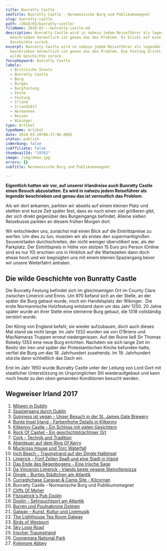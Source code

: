 ```yaml
---
title: Bunratty Castle
seoTitle: Bunratty Castle - Normannische Burg und Publikumsmagnet
slug: bunratty-castle
path: /2018/03/bunratty-castle/
fileName: 2018-03---bunratty-castle.md
description: Bunratty Castle wird in nahezu jedem Reiseführer als legendär
  beschrieben Vermutlich ist genau das das Problem. Es blickt auf eine wilde
  Geschichte zurück.
excerpt: Bunratty Castle wird in nahezu jedem Reiseführer als legendär
  beschrieben Vermutlich ist genau das das Problem. Die Festung blickt auf eine
  wilde Geschichte zurück.
focusKeyword: Bunratty Castle
labels:
  - Brititsche Inseln
  - Bunratty Castle
  - Burg
  - Burgen
  - Burgfestung
  - Feste
  - Festung
  - Irland
  - Irland2017
  - Normannen
  - Reisen
  - Wikinger
type: Artikel
typeName: Artikel
date: 2018-03-28T06:37:06.000Z
status: publish
isWerbung: false
isAffiliate: false
thumbnailId: "19762"
image: /img/demo.jpg
errors: {}
subTitle: Normannische Burg und Publikumsmagnet
  
---
```


**Eigentlich hatten wir vor, auf unserer Irlandreise auch Bunratty Castle einen
Besuch abzustatten. Es wird in nahezu jedem Reiseführer als legendär beschrieben
und genau das ist vermutlich das Problem.**

Als wir dort ankamen, parkten wir abseits auf einem kleinen Platz und stellten
erst kurze Zeit später fest, dass es noch einen viel größeren gibt, der sich
direkt gegenüber des Burgeingangs befindet. Alleine sieben Reisebusse parkten an
diesem frühen Morgen dort.

Wir entschieden uns, zunächst mal einen Blick auf die Eintrittspreise zu werfen.
Um dies zu tun, mussten wir als erstes den supermarktgroßen Souvenirladen
durchschreiten, der nicht weniger übervölkert war, als der Parkplatz. Der
Eintrittspreis in Höhe von stolzen 15 Euro pro Person (Online sind es nur 10)
erschien uns in Hinblick auf die Wartezeiten dann doch etwas hoch und wir
begnügten uns mit einem kleinen Spaziergang bevor wir unsere Weiterfahrt
antraten.

## Die wilde Geschichte von Bunratty Castle

Die Bunratty Festung befindet sich im gleichnamigen Ort im County Clare zwischen
Limerick und Ennis. Um 970 befand sich an der Stelle, an der später die Burg
gebaut wurde, noch ein Handelsplatz der Wikinger.  Die erste Normannische
Holzfestung entstand dann um das Jahr 1250. 20 Jahre später wurde an ihrer
Stelle eine steinerne Burg gebaut, die 1318 vollständig zerstört wurde.

Der König von England befahl, sie wieder aufzubauen, doch auch dieses Mal stand
sie nicht lange. Im Jahr 1332 wurden sie von O’Briens und MacNamaras Truppen
erneut niedergerissen. Auf der Ruine ließ Sir Thomas Rokeby 1353 eine neue Burg
errichten. Nachdem sie sich lange Zeit im Besitz der Iren und später der
Protestantischen Kirche befunden hatte, verfiel die Burg um das 18. Jahrhundert
zusehends. Im 19. Jahrhundert stürzte dann schließlich das Dach ein.

Erst im Jahr 1950 wurde Bunratty Castle unter der Leitung von Lord Gort mit
staatlicher Unterstützung im Ursprünglichen Stil wiederaufgebaut und kann noch
heute zu den oben genannten Konditionen besucht werden.

## Wegweiser Irland 2017

1.  [Möwen in Dublin](/2017/10/moewen-in-dublin/)
1.  [Spaziergang durch Dublin](/2017/10/kleiner-spaziergang-durch-dublin/)
1.  [Guinness ist vegan - Unser Besuch in der St. James Gate Brewery](/2017/10/guinness-ist-vegan-brauerei-besuch/)
1.  [Bunte Insel Irland - Farbenfrohe Details in Kilkenny](/2017/11/kilkenny-bunte-insel-irland/)
1.  [Kilkenny Castle - Ein Schloss mit vielen Gesichtern](/2017/11/kilkenny-castle/)
1.  [Rock Of Cashel - Ein geschichtsträchtiger Ort](/2017/11/rock-of-cashel/)
1.  [Cork - Technik und Tradition](/2017/12/cork/)
1.  [Abenteuer auf dem Ring Of Kerry](/2018/01/ring-of-kerry/)
1.  [Muckross House und Torc Waterfall](/2018/02/muckross-house-und-torc-waterfall-irland/)
1.  [Inch Beach - Traumstrand auf der Dingle Halbinsel](/2018/02/lieblingsstrand-inch-beach/)
1.  [Limerick - Fünf Zeilen Spaß und eine Stadt in Irland](/2018/02/limerick/)
1.  [Das Ende des Regenbogens - Eine Irische Sage](/2018/02/das-ende-des-regenbogens/)
1.  [Da Vincenzo Limerick - Irlands beste vegane Steinofenpizza](/2018/03/da-vincenzo-limerick/)
1.  [Dingle - Buntes Städtchen am Atlantik](/2018/03/dingle/)
1.  [Curraghchase Caravan &amp; Camp Site - Kilcornan](/2018/03/curraghchase-caravan-camp-site/)
1.  Bunratty Castle - Normanische Burg und Publikumsmagnet
1.  [Cliffs Of Moher](/2018/04/cliffs-of-moher/)
1.  [Fitzpatrick's Pub Doolin](/2018/04/fitzpatricks-pub-doolin/)
1.  [Doolin - Sehnsuchtsort am Atlantik](/2018/04/doolin/)
1.  [Burren und Poulnabrone Dolmen](/2018/04/poulnabrone-dolmen-burren/)
1.  [Galway - Kunst, Kultur und Livemusik](/2018/04/galway/)
1.  [The Lighthouse Tea Room Galway](/2018/05/the-lighthouse-tea-room-galway/)
1.  [Birds of Westport](/2018/05/birds-of-westport/)
1.  [Sky Loop Road](/2018/05/sky-loop-road-clifden/)
1.  [Irischer Traumstrand](/2018/05/irischer-traumstrand/)
1.  [Connemara National Park](/2018/05/connemara-national-park/)
1.  [Kylemore Abbey](/2018/05/kylemore-abbey/)

  